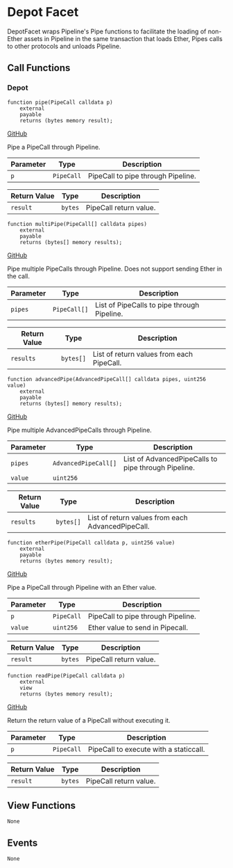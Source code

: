 # Depot Facet

DepotFacet wraps Pipeline's Pipe functions to facilitate the loading of non-Ether assets in Pipeline in the same transaction that loads Ether, Pipes calls to other protocols and unloads Pipeline.

## Call Functions

### Depot

```solidity
function pipe(PipeCall calldata p)
    external
    payable
    returns (bytes memory result);
```
[GitHub](https://github.com/BeanstalkFarms/Beanstalk/blob/fd132ae4eda02e502441c3d28d04ad2c21b4e339/protocol/contracts/farm/facets/DepotFacet.sol#L28)

Pipe a PipeCall through Pipeline.

| Parameter | Type       | Description                        |
|-----------|------------|------------------------------------|
| `p`       | `PipeCall` | PipeCall to pipe through Pipeline. |

| Return Value | Type    | Description            |
|--------------|---------|------------------------|
| `result`     | `bytes` | PipeCall return value. |

```solidity
function multiPipe(PipeCall[] calldata pipes)
    external
    payable
    returns (bytes[] memory results);
```
[GitHub](https://github.com/BeanstalkFarms/Beanstalk/blob/fd132ae4eda02e502441c3d28d04ad2c21b4e339/protocol/contracts/farm/facets/DepotFacet.sol#L42)

Pipe multiple PipeCalls through Pipeline. Does not support sending Ether in the call.

| Parameter | Type         | Description                                 |
|-----------|--------------|---------------------------------------------|
| `pipes`   | `PipeCall[]` | List of PipeCalls to pipe through Pipeline. |

| Return Value | Type      | Description                               |
|--------------|-----------|-------------------------------------------|
| `results`    | `bytes[]` | List of return values from each PipeCall. |

```solidity
function advancedPipe(AdvancedPipeCall[] calldata pipes, uint256 value)
    external
    payable
    returns (bytes[] memory results);
```
[GitHub](https://github.com/BeanstalkFarms/Beanstalk/blob/fd132ae4eda02e502441c3d28d04ad2c21b4e339/protocol/contracts/farm/facets/DepotFacet.sol#L55)

Pipe multiple AdvancedPipeCalls through Pipeline.

| Parameter | Type                 | Description                                         |
|-----------|----------------------|-----------------------------------------------------|
| `pipes`   | `AdvancedPipeCall[]` | List of AdvancedPipeCalls to pipe through Pipeline. |
| `value`   | `uint256`            |                                                     |

| Return Value | Type      | Description                                       |
|--------------|-----------|---------------------------------------------------|
| `results`    | `bytes[]` | List of return values from each AdvancedPipeCall. |

```solidity
function etherPipe(PipeCall calldata p, uint256 value)
    external
    payable
    returns (bytes memory result);
```
[GitHub](https://github.com/BeanstalkFarms/Beanstalk/blob/fd132ae4eda02e502441c3d28d04ad2c21b4e339/protocol/contracts/farm/facets/DepotFacet.sol#L70)

Pipe a PipeCall through Pipeline with an Ether value.

| Parameter | Type       | Description                        |
|-----------|------------|------------------------------------|
| `p`       | `PipeCall` | PipeCall to pipe through Pipeline. |
| `value`   | `uint256`  | Ether value to send in Pipecall.   |

| Return Value | Type    | Description            |
|--------------|---------|------------------------|
| `result`     | `bytes` | PipeCall return value. |

```solidity
function readPipe(PipeCall calldata p)
    external
    view
    returns (bytes memory result);
```
[GitHub](https://github.com/BeanstalkFarms/Beanstalk/blob/fd132ae4eda02e502441c3d28d04ad2c21b4e339/protocol/contracts/farm/facets/DepotFacet.sol#L84)

Return the return value of a PipeCall without executing it.

| Parameter | Type       | Description                            |
|-----------|------------|----------------------------------------|
| `p`       | `PipeCall` | PipeCall to execute with a staticcall. |

| Return Value | Type    | Description            |
|--------------|---------|------------------------|
| `result`     | `bytes` | PipeCall return value. |

## View Functions

```
None
```

## Events

```
None
```
